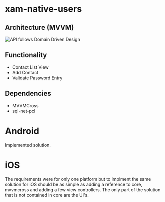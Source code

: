 # xam-native-users

## Architecture (MVVM)

![API follows Domain Driven Design](https://static.vecteezy.com/system/resources/previews/000/377/227/large_2x/add-user-vector-icon.jpg)

## Functionality

- Contact List View
- Add Contact
- Validate Password Entry

## Dependencies

- MVVMCross
- sql-net-pcl

# Android

Implemented solution.

# iOS

The requirements were for only one platform but to implment the same solution for iOS should be as simple as adding a reference to core, mvvmcross and adding a few view controllers. The only part of the solution that is not contained in core are the UI's.




